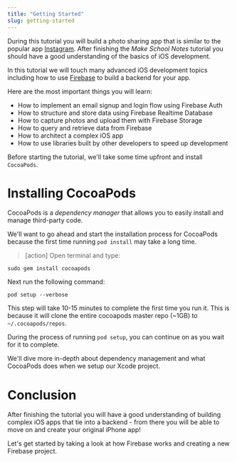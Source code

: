 ```yaml
---
title: "Getting Started"
slug: getting-started
---
```


During this tutorial you will build a photo sharing app that is similar to the popular app [Instagram](https://instagram.com/). After finishing the _Make School Notes_ tutorial you should have a good understanding of the basics of iOS development.

In this tutorial we will touch many advanced iOS development topics including how to use [Firebase](https://firebase.google.com/) to build a backend for your app.

Here are the most important things you will learn:

- How to implement an email signup and login flow using Firebase Auth
- How to structure and store data using Firebase Realtime Database
- How to capture photos and upload them with Firebase Storage
- How to query and retrieve data from Firebase
- How to architect a complex iOS app
- How to use libraries built by other developers to speed up development

Before starting the tutorial, we'll take some time upfront and install `CocoaPods`.

# Installing CocoaPods

CocoaPods is a _dependency manager_ that allows you to easily install and manage third-party code.

We'll want to go ahead and start the installation process for CocoaPods because the first time running `pod install` may take a long time. 

> [action]
Open terminal and type:
>
```
sudo gem install cocoapods
```
>
Next run the following command:
>
```
pod setup --verbose
```

This step will take 10-15 minutes to complete the first time you run it. This is because it will clone the entire cocoapods master repo (~1GB) to `~/.cocoapods/repos`.

During the process of running `pod setup`, you can continue on as you wait for it to complete.

<!-- how to shallow clone: https://stackoverflow.com/questions/21022638/pod-install-is-staying-on-setting-up-cocoapods-master-repo/39904450#39904450 -->

We'll dive more in-depth about dependency management and what CocoaPods does when we setup our Xcode project.

# Conclusion

After finishing the tutorial you will have a good understanding of building complex iOS apps that tie into a backend - from there you will be able to move on and create your original iPhone app!

Let's get started by taking a look at how Firebase works and creating a new Firebase project.
